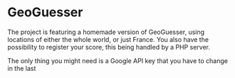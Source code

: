 # GeoGuesser

The project is featuring a homemade version of GeoGuesser, using locations of either the whole world, or just France.
You also have the possibility to register your score, this being handled by a PHP server.

The only thing you might need is a Google API key that you have to change in the last <script> tag.

If you want to obfuscate HTML pages, use that website: https://www.maxlaumeister.com/pagecrypt/